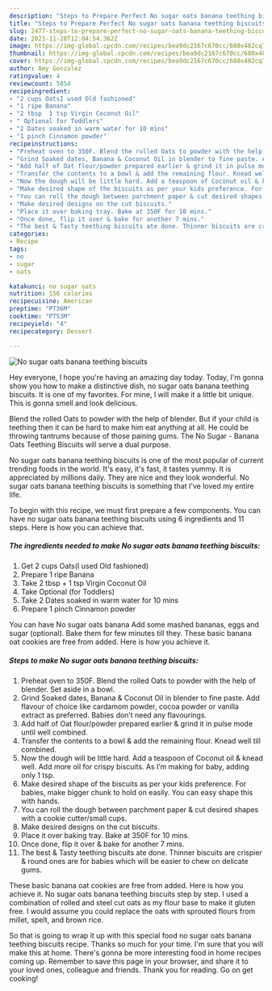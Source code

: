 ```yaml
---
description: "Steps to Prepare Perfect No sugar oats banana teething biscuits"
title: "Steps to Prepare Perfect No sugar oats banana teething biscuits"
slug: 2477-steps-to-prepare-perfect-no-sugar-oats-banana-teething-biscuits
date: 2021-11-28T12:04:54.362Z
image: https://img-global.cpcdn.com/recipes/bea9dc2167c670cc/680x482cq70/no-sugar-oats-banana-teething-biscuits-recipe-main-photo.jpg
thumbnail: https://img-global.cpcdn.com/recipes/bea9dc2167c670cc/680x482cq70/no-sugar-oats-banana-teething-biscuits-recipe-main-photo.jpg
cover: https://img-global.cpcdn.com/recipes/bea9dc2167c670cc/680x482cq70/no-sugar-oats-banana-teething-biscuits-recipe-main-photo.jpg
author: Amy Gonzalez
ratingvalue: 4
reviewcount: 5054
recipeingredient:
- "2 cups OatsI used Old fashioned"
- "1 ripe Banana"
- "2 tbsp  1 tsp Virgin Coconut Oil"
- " Optional for Toddlers"
- "2 Dates soaked in warm water for 10 mins"
- "1 pinch Cinnamon powder"
recipeinstructions:
- "Preheat oven to 350F. Blend the rolled Oats to powder with the help of blender. Set aside in a bowl."
- "Grind Soaked dates, Banana & Coconut Oil in blender to fine paste. Add flavour of choice like cardamom powder, cocoa powder or vanilla extract as preferred. Babies don’t need any flavourings."
- "Add half of Oat flour/powder prepared earlier & grind it in pulse mode until well combined."
- "Transfer the contents to a bowl & add the remaining flour. Knead well till combined."
- "Now the dough will be little hard. Add a teaspoon of Coconut oil & knead well. Add more oil for crispy biscuits. As I’m making for baby, adding only 1 tsp."
- "Make desired shape of the biscuits as per your kids preference. For babies, make bigger chunk to hold on easily. You can easy shape this with hands."
- "You can roll the dough between parchment paper & cut desired shapes with a cookie cutter/small cups."
- "Make desired designs on the cut biscuits."
- "Place it over baking tray. Bake at 350F for 10 mins."
- "Once done, flip it over & bake for another 7 mins."
- "The best & Tasty teething biscuits ate done. Thinner biscuits are crispier & round ones are for babies which will be easier to chew on delicate gums."
categories:
- Recipe
tags:
- no
- sugar
- oats

katakunci: no sugar oats 
nutrition: 156 calories
recipecuisine: American
preptime: "PT36M"
cooktime: "PT53M"
recipeyield: "4"
recipecategory: Dessert

---
```



![No sugar oats banana teething biscuits](https://img-global.cpcdn.com/recipes/bea9dc2167c670cc/680x482cq70/no-sugar-oats-banana-teething-biscuits-recipe-main-photo.jpg)

Hey everyone, I hope you're having an amazing day today. Today, I'm gonna show you how to make a distinctive dish, no sugar oats banana teething biscuits. It is one of my favorites. For mine, I will make it a little bit unique. This is gonna smell and look delicious.

Blend the rolled Oats to powder with the help of blender. But if your child is teething then it can be hard to make him eat anything at all. He could be throwing tantrums because of those paining gums. The No Sugar - Banana Oats Teething Biscuits will serve a dual purpose.

No sugar oats banana teething biscuits is one of the most popular of current trending foods in the world. It's easy, it's fast, it tastes yummy. It is appreciated by millions daily. They are nice and they look wonderful. No sugar oats banana teething biscuits is something that I've loved my entire life.


To begin with this recipe, we must first prepare a few components. You can have no sugar oats banana teething biscuits using 6 ingredients and 11 steps. Here is how you can achieve that.

<!--inarticleads1-->

##### The ingredients needed to make No sugar oats banana teething biscuits:

1. Get 2 cups Oats(I used Old fashioned)
1. Prepare 1 ripe Banana
1. Take 2 tbsp + 1 tsp Virgin Coconut Oil
1. Take  Optional (for Toddlers)
1. Take 2 Dates soaked in warm water for 10 mins
1. Prepare 1 pinch Cinnamon powder


You can have No sugar oats banana Add some mashed bananas, eggs and sugar (optional). Bake them for few minutes till they. These basic banana oat cookies are free from added. Here is how you achieve it. 

<!--inarticleads2-->

##### Steps to make No sugar oats banana teething biscuits:

1. Preheat oven to 350F. Blend the rolled Oats to powder with the help of blender. Set aside in a bowl.
1. Grind Soaked dates, Banana & Coconut Oil in blender to fine paste. Add flavour of choice like cardamom powder, cocoa powder or vanilla extract as preferred. Babies don’t need any flavourings.
1. Add half of Oat flour/powder prepared earlier & grind it in pulse mode until well combined.
1. Transfer the contents to a bowl & add the remaining flour. Knead well till combined.
1. Now the dough will be little hard. Add a teaspoon of Coconut oil & knead well. Add more oil for crispy biscuits. As I’m making for baby, adding only 1 tsp.
1. Make desired shape of the biscuits as per your kids preference. For babies, make bigger chunk to hold on easily. You can easy shape this with hands.
1. You can roll the dough between parchment paper & cut desired shapes with a cookie cutter/small cups.
1. Make desired designs on the cut biscuits.
1. Place it over baking tray. Bake at 350F for 10 mins.
1. Once done, flip it over & bake for another 7 mins.
1. The best & Tasty teething biscuits ate done. Thinner biscuits are crispier & round ones are for babies which will be easier to chew on delicate gums.


These basic banana oat cookies are free from added. Here is how you achieve it. No sugar oats banana teething biscuits step by step. I used a combination of rolled and steel cut oats as my flour base to make it gluten free. I would assume you could replace the oats with sprouted flours from millet, spelt, and brown rice. 

So that is going to wrap it up with this special food no sugar oats banana teething biscuits recipe. Thanks so much for your time. I'm sure that you will make this at home. There's gonna be more interesting food in home recipes coming up. Remember to save this page in your browser, and share it to your loved ones, colleague and friends. Thank you for reading. Go on get cooking!
